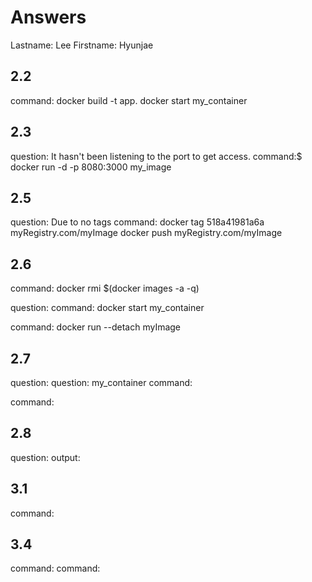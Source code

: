 # Answers

Lastname: Lee
Firstname: Hyunjae

## 2.2
command: docker build -t app.
docker start my_container

## 2.3
question: It hasn't been listening to the port to get access.
command:$ docker run -d -p 8080:3000 my_image

## 2.5
question: Due to no tags
command: docker tag 518a41981a6a myRegistry.com/myImage
docker push myRegistry.com/myImage

## 2.6
command: docker rmi $(docker images -a -q)

question:
command: docker start my_container

command: docker run --detach myImage

## 2.7
question:
question: my_container
command:

command:

## 2.8
question:
output:

## 3.1
command:

## 3.4
command:
command:
